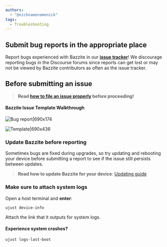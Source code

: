 ```yaml
---
authors:
  - "@nicknamenamenick"
tags:
  - Troubleshooting
---
```


<!-- ANCHOR: METADATA -->
<!--{"url_discourse": "https://universal-blue.discourse.group/docs?topic=3402", "fetched_at": "2024-09-03 16:43:15.937921+00:00"}-->
<!-- ANCHOR_END: METADATA -->

## Submit bug reports in the appropriate place

Report bugs experienced with Bazzite in our [**issue tracker**](https://github.com/ublue-os/bazzite/issues)! We discourage reporting bugs in the Discourse forums since reports can get lost or may not be viewed by Bazzite contributors as often as the issue tracker.

## Before submitting an issue

>**Read [how to file an issue properly](https://universal-blue.discourse.group/t/how-to-file-issues/1470) before proceeding!**

#### **Bazzite Issue Template Walkthrough**

![Bug report|690x174](../img/Bug_report.png)

![Template|690x436](../img/Bug_report_template.png)

### Update Bazzite before reporting

Sometimes bugs are fixed during upgrades, so try updating and rebooting your device before submitting a report to see if the issue still persists between updates.

>**Read how to update Bazzite for your device**:
>[Updating guide](../Installing_and_Managing_Software/Updates_Rollbacks_and_Rebasing/updating_guide.md)

### Make sure to attach system logs

Open a host terminal and **enter**:

```
ujust device-info
```

Attach the link that it outputs for system logs.

#### Experience system crashes?

```command
ujust logs-last-boot
```
